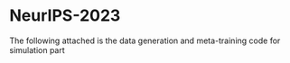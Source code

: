 # NeurIPS-2023

The following attached is the data generation and meta-training code for simulation part 
